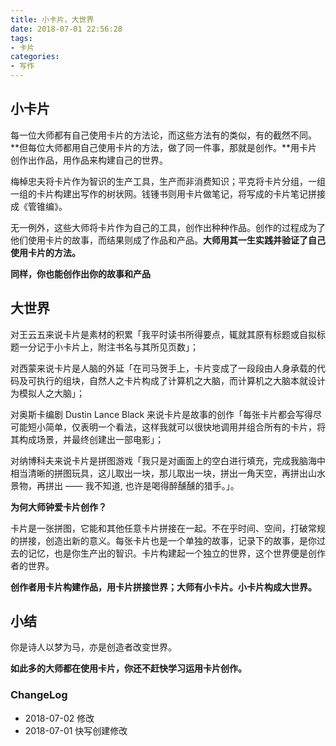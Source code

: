```yaml
---
title: 小卡片，大世界
date: 2018-07-01 22:56:28
tags:
- 卡片
categories:
- 写作
---
```

## 小卡片
<!-- more -->
每一位大师都有自己使用卡片的方法论，而这些方法有的类似，有的截然不同。**但每位大师都用自己使用卡片的方法，做了同一件事，那就是创作。**用卡片创作出作品，用作品来构建自己的世界。

梅棹忠夫将卡片作为智识的生产工具，生产而非消费知识；平克将卡片分组，一组一组的卡片构建出写作的树状网。钱锺书则用卡片做笔记，将写成的卡片笔记拼接成《管锥编》。

无一例外，这些大师将卡片作为自己的工具，创作出种种作品。创作的过程成为了他们使用卡片的故事，而结果则成了作品和产品。**大师用其一生实践并验证了自己使用卡片的方法。**

**同样，你也能创作出你的故事和产品**

## 大世界 

对王云五来说卡片是素材的积累「我平时读书所得要点，辄就其原有标题或自拟标题一分记于小卡片上，附注书名与其所见页数」；

对西蒙来说卡片是人脑的外延「在司马贺手上，卡片变成了一段段由人身承载的代码及可执行的组块，自然人之卡片构成了计算机之大脑，而计算机之大脑本就设计为模拟人之大脑」；

对奥斯卡编剧 Dustin Lance Black 来说卡片是故事的创作「每张卡片都会写得尽可能短小简单，仅表明一个看法，这样我就可以很快地调用并组合所有的卡片，将其构成场景，并最终创建出一部电影」；

对纳博科夫来说卡片是拼图游戏「我只是对画面上的空白进行填充，完成我脑海中相当清晰的拼图玩具，这儿取出一块，那儿取出一块，拼出一角天空，再拼出山水景物，再拼出 —— 我不知道, 也许是喝得醉醺醺的猎手。」。

**为何大师钟爱卡片创作？**

卡片是一张拼图，它能和其他任意卡片拼接在一起。不在乎时间、空间，打破常规的拼接，创造出新的意义。每张卡片也是一个单独的故事，记录下的故事，是你过去的记忆，也是你生产出的智识。卡片构建起一个独立的世界，这个世界便是创作者的世界。

**创作者用卡片构建作品，用卡片拼接世界；大师有小卡片。小卡片构成大世界。**

## 小结
你是诗人以梦为马，亦是创造者改变世界。

**如此多的大师都在使用卡片，你还不赶快学习运用卡片创作。**
### ChangeLog
- 2018-07-02 修改
- 2018-07-01 快写创建修改